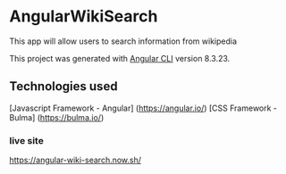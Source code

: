 # AngularWikiSearch
This app will allow users to search information from wikipedia

This project was generated with [Angular CLI](https://github.com/angular/angular-cli) version 8.3.23.

## Technologies used
[Javascript Framework - Angular] (https://angular.io/)
[CSS Framework - Bulma] (https://bulma.io/)

### live site
https://angular-wiki-search.now.sh/




